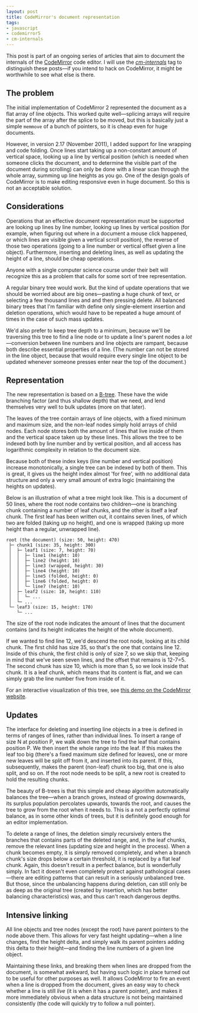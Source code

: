 ```yaml
---
layout: post
title: CodeMirror's document representation
tags:
- javascript
- codemirror5
- cm-internals
---
```


This post is part of an ongoing series of articles that aim to
document the internals of the [CodeMirror][cm] code editor. I will use
the [*cm-internals*][tag] tag to distinguish these posts—if you intend to
hack on CodeMirror, it might be worthwhile to see what else is there.

[cm]: http://codemirror.net
[tag]: ./#cm-internals

## The problem

The initial implementation of CodeMirror 2 represented the document as
a flat array of line objects. This worked quite well—splicing arrays
will require the part of the array after the splice to be moved, but
this is basically just a simple `memmove` of a bunch of pointers, so
it is cheap even for huge documents.

However, in version 2.17 (November 2011), I added support for line
wrapping and code folding. Once lines start taking up a non-constant
amount of vertical space, looking up a line by vertical position
(which is needed when someone clicks the document, and to determine
the visible part of the document during scrolling) can only be done
with a linear scan through the whole array, summing up line heights as
you go. One of the design goals of CodeMirror is to make editing
responsive even in huge document. So this is not an acceptable
solution.

## Considerations

Operations that an effective document representation must be supported
are looking up lines by line number, looking up lines by vertical
position (for example, when figuring out where in a document a mouse
click happened, or which lines are visible given a vertical scroll
position), the reverse of those two operations (going to a line number
or vertical offset given a line object). Furthermore, inserting and
deleting lines, as well as updating the height of a line, should be
cheap operations.

Anyone with a single computer science course under their belt will
recognize this as a problem that calls for some sort of tree
representation.

A regular binary tree would work. But the kind of update operations
that we should be worried about are big ones—pasting a huge chunk of
text, or selecting a few thousand lines and and then pressing delete.
All balanced binary trees that I'm familiar with define only
single-element insertion and deletion operations, which would have to
be repeated a huge amount of times in the case of such mass updates.

We'd also prefer to keep tree depth to a minimum, because we'll be
traversing this tree to find a line node or to update a line's parent
nodes a *lot*—conversion between line numbers and line objects are
rampant, because both describe essential properties of a line. (The
number can not be stored in the line object, because that would
require every single line object to be updated whenever someone
presses enter near the top of the document.)

## Representation

The new representation is based on a [B-tree][btree]. These have the
wide branching factor (and thus shallow depth) that we need, and lend
themselves very well to bulk updates (more on that later).

[btree]: http://en.wikipedia.org/wiki/B-Tree

The leaves of the tree contain arrays of line objects, with a fixed
minimum and maximum size, and the non-leaf nodes simply hold arrays of
child nodes. Each node stores both the amount of lines that live
inside of them and the vertical space taken up by these lines. This
allows the tree to be indexed both by line number and by vertical
position, and all access has logarithmic complexity in relation to the
document size.

Because both of these index keys (line number and vertical position)
increase monotonically, a single tree can be indexed by both of them.
This is great, it gives us the height index almost 'for free', with no
additional data structure and only a very small amount of extra logic
(maintaining the heights on updates).

Below is an illustration of what a tree might look like. This is a
document of 50 lines, where the root node contains two children—one is
branching chunk containing a number of leaf chunks, and the other is
itself a leaf chunk. The first leaf has been written out, it contains
seven lines, of which two are folded (taking up no height), and one is
wrapped (taking up more height than a regular, unwrapped line).

```
root (the document) (size: 50, height: 470)
 ├─ chunk1 (size: 35, height: 300)
 │  ├─ leaf1 (size: 7, height: 70)
 │  │  ├─ line1 (height: 10)
 │  │  ├─ line2 (height: 10)
 │  │  ├─ line3 (wrapped, height: 30)
 │  │  ├─ line4 (height: 10)
 │  │  ├─ line5 (folded, height: 0)
 │  │  ├─ line6 (folded, height: 0)
 │  │  └─ line7 (height: 10)
 │  ├─ leaf2 (size: 10, height: 110) 
 │  │  └─ ...
 │  └─ ...
 └─ leaf3 (size: 15, height: 170)
    └─ ...
```

The size of the root node indicates the amount of lines that the
document contains (and its height indicates the height of the whole
document).

If we wanted to find line 12, we'd descend the root node, looking at
its child chunk. The first child has size 35, so that's the one that
contains line 12. Inside of this chunk, the first child is only of
size 7, so we skip that, keeping in mind that we've seen seven lines,
and the offset that remains is 12-7=5. The second chunk has size 10,
which is more than 5, so we look inside that chunk. It is a leaf
chunk, which means that its content is flat, and we can simply grab
the line number five from inside of it.

For an interactive visualization of this tree, see
[this demo on the CodeMirror website][demo].

[demo]: http://codemirror.net/3/demo/btree.html

## Updates

The interface for deleting and inserting line objects in a tree is
defined in terms of ranges of lines, rather than individual lines. To
insert a range of size N at position P, we walk down the tree to find
the leaf that contains position P. We then insert the whole range into
the leaf. If this makes the leaf too big (there's a fixed maximum size
defined for leaves), one or more new leaves will be split off from it,
and inserted into its parent. If this, subsequently, makes the parent
(non-leaf) chunk too big, that one is also split, and so on. If the
root node needs to be split, a new root is created to hold the
resulting chunks.

The beauty of B-trees is that this simple and cheap algorithm
automatically balances the tree—when a branch grows, instead of
growing downwards, its surplus population percolates upwards, towards
the root, and causes the tree to grow from the root when it needs to.
This is a not a perfectly optimal balance, as in some other kinds of
trees, but it is definitely good enough for an editor implementation.

To delete a range of lines, the deletion simply recursively enters the
branches that contains parts of the deleted range, and, in the leaf
chunks, remove the relevant lines (updating size and height in the
process). When a chunk becomes empty, it is simply removed completely,
and when a branch chunk's size drops below a certain threshold, it is
replaced by a flat leaf chunk. Again, this doesn't result in a perfect
balance, but is wonderfully simply. In fact it doesn't even completely
protect against pathological cases—there are editing patterns that can
result in a seriously unbalanced tree. But those, since the
unbalancing happens during deletion, can still only be as deep as the
original tree (created by insertion, which has better balancing
characteristics) was, and thus can't reach dangerous depths.

## Intensive linking

All line objects and tree nodes (except the root) have parent pointers
to the node above them. This allows for very fast height updating—when
a line changes, find the height delta, and simply walk its parent
pointers adding this delta to their height—and finding the line
numbers of a given line object.

Maintaining these links, and breaking them when lines are dropped from
the document, is somewhat awkward, but having such logic in place
turned out to be useful for other purposes as well. It allows
CodeMirror to fire an event when a line is dropped from the document,
gives an easy way to check whether a line is still *live* (it is when
it has a parent pointer), and makes it more immediately obvious when a
data structure is not being maintained consistently (the code will
quickly try to follow a null pointer).
